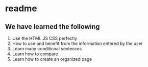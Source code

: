 # readme 
## We have learned the following
1. Use the HTML JS CSS perfectly
2. How to use and benefit from the information entered by the user
3. Learn many conditional sentences
4. Learn how to compare
5. Learn how to create an organized page

